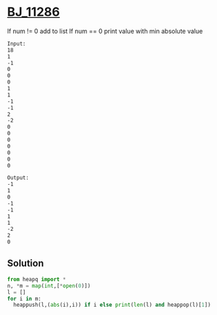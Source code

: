 # [BJ_11286](https://acmicpc.net/problem/11286)

If num != 0 add to list
If num == 0 print value with min absolute value

```txt
Input:
18
1
-1
0
0
0
1
1
-1
-1
2
-2
0
0
0
0
0
0
0

Output:
-1
1
0
-1
-1
1
1
-2
2
0
```

## Solution

```py
from heapq import *
n, *m = map(int,[*open(0)])
l = []
for i in m:
  heappush(l,(abs(i),i)) if i else print(len(l) and heappop(l)[1])
```
